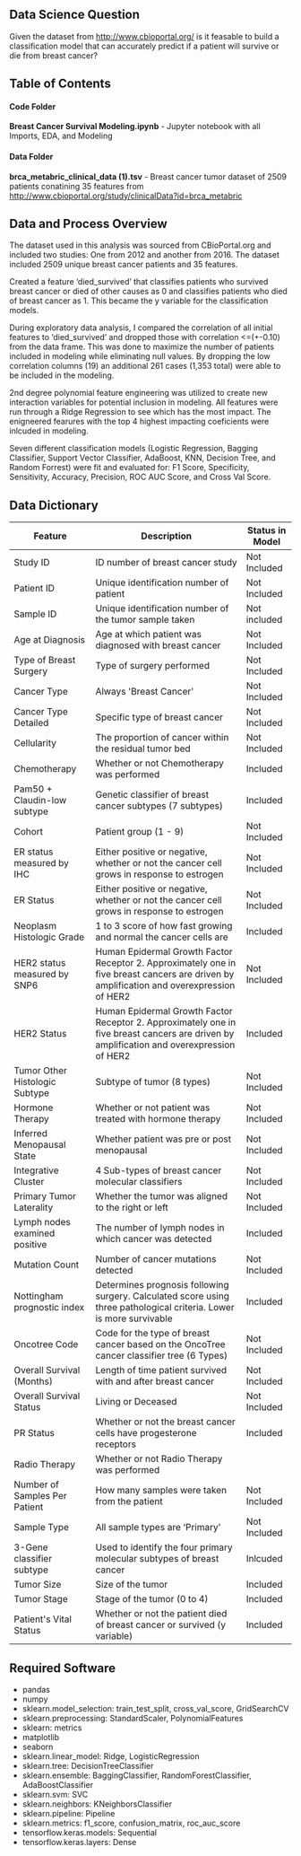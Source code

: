 ## Data Science Question

Given the dataset from http://www.cbioportal.org/ is it feasable to build a classification model that can accurately predict if a patient will survive or die from breast cancer?

## Table of Contents

#### Code Folder

**Breast Cancer Survival Modeling.ipynb** - Jupyter notebook with all Imports, EDA, and Modeling

#### Data Folder

**brca_metabric_clinical_data (1).tsv** - Breast cancer tumor dataset of 2509 patients conatining 35 features from http://www.cbioportal.org/study/clinicalData?id=brca_metabric

## Data and Process Overview 

The dataset used in this analysis was sourced from CBioPortal.org and included two studies: One from 2012 and another from 2016. The dataset included 2509 unique breast cancer patients and 35 features.

Created a feature ‘died_survived’ that classifies patients who survived breast cancer or died of other causes as 0 and classifies patients who died of breast cancer as 1. This became the y variable for the classification models.

During exploratory data analysis, I compared the correlation of all initial features to ‘died_survived’ and dropped those with correlation <=(+-0.10) from the data frame.
This was done to maximize the number of patients included in modeling while eliminating null values. By dropping the low correlation columns (19) an additional 261 cases (1,353 total) were able to be included in the modeling. 

2nd degree polynomial feature engineering was utilized to create new interaction variables for potential inclusion in modeling. All features were run through a Ridge Regression to see which has the most impact. The enigneered fearures with the top 4 highest impacting coeficients were inlcuded in modeling.

Seven different classification models (Logistic Regression, Bagging Classifier, Support Vector Classifier, AdaBoost, KNN, Decision Tree, and Random Forrest) were fit and evaluated for: F1 Score, Specificity, Sensitivity, Accuracy, Precision, ROC AUC Score, and Cross Val Score.

## Data Dictionary

| Feature | Description | Status in Model |
| --- | --- | --- |
| Study ID | ID number of breast cancer study | Not Included |
| Patient ID | Unique identification number of patient | Not Included | 
| Sample ID | Unique identification number of the tumor sample taken | Not included |
| Age at Diagnosis | Age at which patient was diagnosed with breast cancer | Not Included |
| Type of Breast Surgery | Type of surgery performed | Not Included |
| Cancer Type | Always 'Breast Cancer' | Not Included |
| Cancer Type Detailed | Specific type of breast cancer | Not Included |
| Cellularity | The proportion of cancer within the residual tumor bed | Not Included |
| Chemotherapy | Whether or not Chemotherapy was performed | Included |
| Pam50 + Claudin-low subtype | Genetic classifier of breast cancer subtypes (7 subtypes) | Included |
| Cohort | Patient group (1 - 9) | Not Included |
| ER status measured by IHC | Either positive or negative, whether or not the cancer cell grows in response to estrogen | Not Included |
| ER Status | Either positive or negative, whether or not the cancer cell grows in response to estrogen | Not Included |
| Neoplasm Histologic Grade | 1 to 3 score of how fast growing and normal the cancer cells are | Included |
| HER2 status measured by SNP6 | Human Epidermal Growth Factor Receptor 2. Approximately one in five breast cancers are driven by amplification and overexpression of HER2 | Not Included |
| HER2 Status | Human Epidermal Growth Factor Receptor 2. Approximately one in five breast cancers are driven by amplification and overexpression of HER2 | Included |
| Tumor Other Histologic Subtype | Subtype of tumor (8 types) | Not Included |
| Hormone Therapy | Whether or not patient was treated with hormone therapy | Not Included |
| Inferred Menopausal State | Whether patient was pre or post menopausal | Not Included |
| Integrative Cluster | 4 Sub-types of breast cancer molecular classifiers | Not Included |
| Primary Tumor Laterality | Whether the tumor was aligned to the right or left | Not Included
| Lymph nodes examined positive | The number of lymph nodes in which cancer was detected | Included |
| Mutation Count | Number of cancer mutations detected | Not Included |
| Nottingham prognostic index | Determines prognosis following surgery. Calculated score using three pathological criteria. Lower is more survivable | Included |
| Oncotree Code | Code for the type of breast cancer based on the OncoTree cancer classifier tree (6 Types) | Not Included |
| Overall Survival (Months) | Length of time patient survived with and after breast cancer | Not Included |
| Overall Survival Status | Living or Deceased | Not Included | 
| PR Status | Whether or not the breast cancer cells have progesterone receptors | Included |
| Radio Therapy | Whether or not Radio Therapy was performed | 
| Number of Samples Per Patient | How many samples were taken from the patient | Not Included |
| Sample Type | All sample types are ‘Primary’ | Not Included |
| 3-Gene classifier subtype | Used to identify the four primary molecular subtypes of breast cancer | Inlcuded |
| Tumor Size | Size of the tumor | Included |
| Tumor Stage | Stage of the tumor (0 to 4) | Included |
| Patient's Vital Status | Whether or not the patient died of breast cancer or survived (y variable) | Included |

## Required Software

- pandas
- numpy
- sklearn.model_selection: train_test_split, cross_val_score, GridSearchCV
- sklearn.preprocessing: StandardScaler, PolynomialFeatures
- sklearn: metrics
- matplotlib
- seaborn
- sklearn.linear_model: Ridge, LogisticRegression
- sklearn.tree: DecisionTreeClassifier
- sklearn.ensemble: BaggingClassifier, RandomForestClassifier, AdaBoostClassifier
- sklearn.svm: SVC
- sklearn.neighbors: KNeighborsClassifier
- sklearn.pipeline: Pipeline
- sklearn.metrics: f1_score, confusion_matrix, roc_auc_score
- tensorflow.keras.models: Sequential
- tensorflow.keras.layers: Dense


